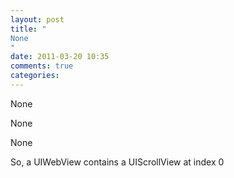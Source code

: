 ```yaml
---
layout: post
title: "
None
"
date: 2011-03-20 10:35
comments: true
categories: 
---
```


None


None


None


So, a UIWebView contains a UIScrollView at index 0

